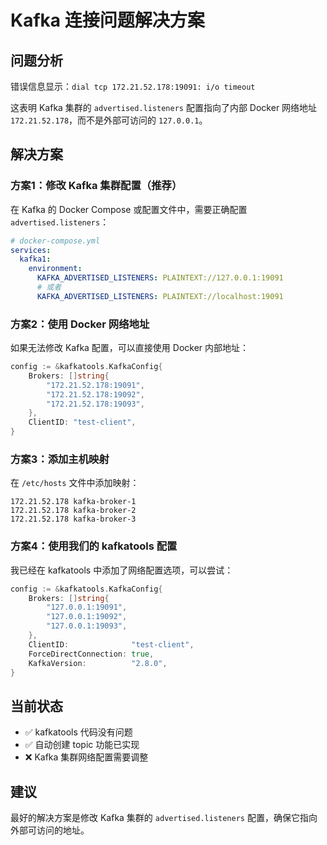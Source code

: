 # Kafka 连接问题解决方案

## 问题分析
错误信息显示：`dial tcp 172.21.52.178:19091: i/o timeout`

这表明 Kafka 集群的 `advertised.listeners` 配置指向了内部 Docker 网络地址 `172.21.52.178`，而不是外部可访问的 `127.0.0.1`。

## 解决方案

### 方案1：修改 Kafka 集群配置（推荐）
在 Kafka 的 Docker Compose 或配置文件中，需要正确配置 `advertised.listeners`：

```yaml
# docker-compose.yml
services:
  kafka1:
    environment:
      KAFKA_ADVERTISED_LISTENERS: PLAINTEXT://127.0.0.1:19091
      # 或者
      KAFKA_ADVERTISED_LISTENERS: PLAINTEXT://localhost:19091
```

### 方案2：使用 Docker 网络地址
如果无法修改 Kafka 配置，可以直接使用 Docker 内部地址：

```go
config := &kafkatools.KafkaConfig{
    Brokers: []string{
        "172.21.52.178:19091",
        "172.21.52.178:19092", 
        "172.21.52.178:19093",
    },
    ClientID: "test-client",
}
```

### 方案3：添加主机映射
在 `/etc/hosts` 文件中添加映射：
```
172.21.52.178 kafka-broker-1
172.21.52.178 kafka-broker-2  
172.21.52.178 kafka-broker-3
```

### 方案4：使用我们的 kafkatools 配置
我已经在 kafkatools 中添加了网络配置选项，可以尝试：

```go
config := &kafkatools.KafkaConfig{
    Brokers: []string{
        "127.0.0.1:19091",
        "127.0.0.1:19092",
        "127.0.0.1:19093",
    },
    ClientID:              "test-client",
    ForceDirectConnection: true,
    KafkaVersion:          "2.8.0",
}
```

## 当前状态
- ✅ kafkatools 代码没有问题
- ✅ 自动创建 topic 功能已实现
- ❌ Kafka 集群网络配置需要调整

## 建议
最好的解决方案是修改 Kafka 集群的 `advertised.listeners` 配置，确保它指向外部可访问的地址。
